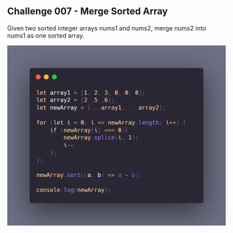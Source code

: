 ## Challenge 007 - Merge Sorted Array

Given two sorted integer arrays nums1 and nums2, merge nums2 into nums1 as one sorted array.

![screenshot](screenshot.png)